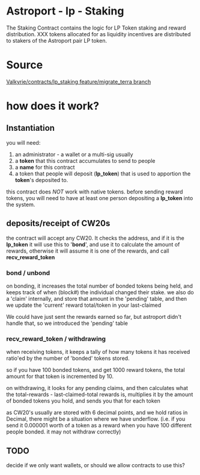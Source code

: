 # Astroport - lp - Staking

The Staking Contract contains the logic for LP Token staking and reward distribution. XXX tokens
allocated for as liquidity incentives are distributed to stakers of the 
Astroport pair LP token.

# Source
[Valkyrie/contracts/lp_staking feature/migrate_terra branch](https://github.com/valkyrieprotocol/contracts/commit/b5fcb666f17d7e291f40365756e50fc0d7b9bf54)

# how does it work?

## Instantiation
you will need:
1. an administrator - a wallet or a multi-sig usually
2. a **token** that this contract accumulates to send to people 
3. a **name** for this contract 
4. a token that people will deposit (**lp_token**) that is used to apportion the **token**'s deposited to.

this contract does *NOT* work with native tokens.
before sending reward tokens, you will need to have at least one person depositing a **lp_token** into the system.


## deposits/receipt of CW20s
the contract will accept any CW20. It checks the address, and if it is the **lp_token** it will use this 
to '**bond**', and use it to calculate  the amount of rewards, otherwise it will assume it is one of the rewards,
and call **recv_reward_token**

### bond / unbond

on bonding, it increases the total number of bonded tokens being held, and keeps track of when (block#) the individual 
changed their stake. we also do a 'claim' internally, and store that amount in the 'pending' table, and then we update
the 'current' reward total/token in your last-claimed

We could have just sent the rewards earned so far, but astroport didn't handle that, so we introduced the 'pending' table

### recv_reward_token / withdrawing

when receiving tokens, it keeps a tally of how many tokens it has received ratio'ed by the number of 'bonded' tokens 
stored.

so if you have 100 bonded tokens, and get 1000 reward tokens, the total amount for that token is incremented by 10.

on withdrawing, it looks for any pending claims, and then calculates what the 
total-rewards - last-claimed-total rewards is, multiplies it by the amount of bonded tokens you hold, and sends you that for each token

as CW20's usually are stored with 6 decimal points, and we hold ratios in Decimal, there might be a situation where we have underflow.
(i.e. if you send it 0.000001 worth of a token as a reward when you have 100 different people bonded. it may not withdraw correctly)

## TODO
decide if we only want wallets, or should we allow contracts to use this?


